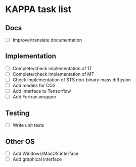 # KAPPA task list

## Docs
- [  ] Improve/translate documentation 

## Implementation
- [  ] Complete/check implementation of 1T
- [  ] Complete/check implementation of MT
- [  ] Check implementation of STS non-binary mass diffusion
- [  ] Add models for CO2
- [  ] Add interface to Tensorflow
- [  ] Add Fortran wrapper

## Testing
- [  ] Write unit tests

## Other OS
- [  ] Add Windows/MacOS interface
- [  ] Add graphical interface
